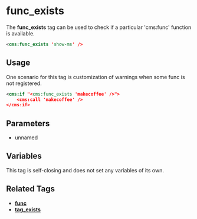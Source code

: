 # func_exists

The **func_exists** tag can be used to check if a particular 'cms:func' function is available.
```xml
<cms:func_exists 'show-ms' />
```

## Usage

One scenario for this tag is customization of warnings when some func is not registered.<br>

```xml
<cms:if "<cms:func_exists 'makecoffee' />">
    <cms:call 'makecoffee' />
</cms:if>
```

## Parameters

* unnamed

## Variables

This tag is self-closing and does not set any variables of its own.

## Related Tags

* [**func**](./func.md)
* [**tag_exists**](./tag_exists.md)
